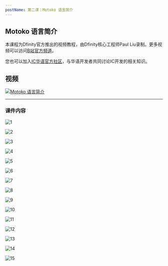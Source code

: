 ```yaml
---
postName: 第二课：Motoko 语言简介
---
```


## Motoko 语言简介

本课程为Dfinity官方推出的视频教程，由Dfinity核心工程师Paul Liu录制。更多视频可以访问[B站官方频道](https://space.bilibili.com/1746673807)。

您也可以加入[IC华语官方社区](https://t.me/+VdtEpjp34AQ2OWJl)，与华语开发者共同讨论IC开发的相关知识。

## 视频

[![Motoko 语言简介](/Course/introductory_course/L2/Page1.png)](https://www.bilibili.com/video/BV1GU4y127yw?share_source=copy_web)

---

### 课件内容

![1](/Course/introductory_course/L2/Page1.png)

![2](/Course/introductory_course/L2/Page2.png)

![3](/Course/introductory_course/L2/Page3.png)

![4](/Course/introductory_course/L2/Page4.png)

![5](/Course/introductory_course/L2/Page5.png)

![6](/Course/introductory_course/L2/Page6.png)

![7](/Course/introductory_course/L2/Page7.png)

![8](/Course/introductory_course/L2/Page8.png)

![9](/Course/introductory_course/L2/Page9.png)

![10](/Course/introductory_course/L2/Page10.png)

![11](/Course/introductory_course/L2/Page11.png)

![12](/Course/introductory_course/L2/Page12.png)

![13](/Course/introductory_course/L2/Page13.png)

![14](/Course/introductory_course/L2/Page14.png)

![15](/Course/introductory_course/L2/Page15.png)
